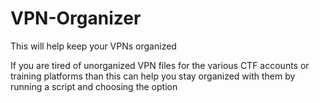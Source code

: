 # VPN-Organizer
This will help keep your VPNs organized

If you are tired of unorganized VPN files for the various CTF accounts or training platforms than this can help you stay organized with them by running a script and choosing the option
